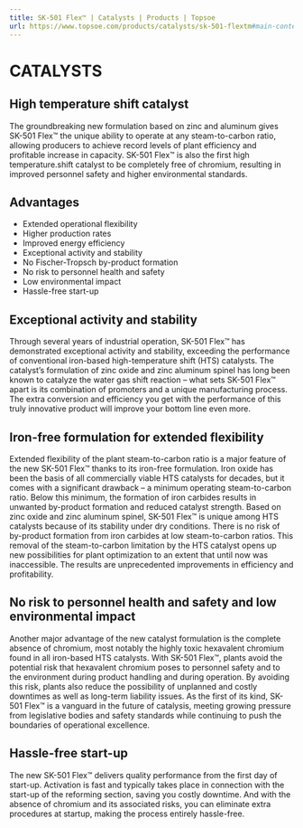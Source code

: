 ```yaml
---
title: SK-501 Flex™ | Catalysts | Products | Topsoe
url: https://www.topsoe.com/products/catalysts/sk-501-flextm#main-content
---
```


# CATALYSTS

## High temperature shift catalyst

The groundbreaking new formulation based on zinc and aluminum gives SK-501 Flex™ the unique ability to operate at any steam-to-carbon ratio, allowing producers to achieve record levels of plant efficiency and profitable increase in capacity. SK-501 Flex™ is also the first high temperature.shift catalyst to be completely free of chromium, resulting in improved personnel safety and higher environmental standards.

## Advantages

- Extended operational flexibility
- Higher production rates
- Improved energy efficiency
- Exceptional activity and stability
- No Fischer-Tropsch by-product formation
- No risk to personnel health and safety
- Low environmental impact
- Hassle-free start-up

## Exceptional activity and stability

Through several years of industrial operation, SK-501 Flex™ has demonstrated exceptional activity and stability, exceeding the performance of conventional iron-based high-temperature shift (HTS) catalysts. The catalyst’s formulation of zinc oxide and zinc aluminum spinel has long been known to catalyze the water gas shift reaction – what sets SK-501 Flex™ apart is its combination of promoters and a unique manufacturing process. The extra conversion and efficiency you get with the performance of this truly innovative product will improve your bottom line even more.

## Iron-free formulation for extended flexibility

Extended flexibility of the plant steam-to-carbon ratio is a major feature of the new SK-501 Flex™ thanks to its iron-free formulation. Iron oxide has been the basis of all commercially viable HTS catalysts for decades, but it comes with a significant drawback – a minimum operating steam-to-carbon ratio. Below this minimum, the formation of iron carbides results in unwanted by-product formation and reduced catalyst strength. Based on zinc oxide and zinc aluminum spinel, SK-501 Flex™ is unique among HTS catalysts because of its stability under dry conditions. There is no risk of by-product formation from iron carbides at low steam-to-carbon ratios. This removal of the steam-to-carbon limitation by the HTS catalyst opens up new possibilities for plant optimization to an extent that until now was inaccessible. The results are unprecedented improvements in efficiency and profitability.

## No risk to personnel health and safety and low environmental impact

Another major advantage of the new catalyst formulation is the complete absence of chromium, most notably the highly toxic hexavalent chromium found in all iron-based HTS catalysts. With SK-501 Flex™, plants avoid the potential risk that hexavalent chromium poses to personnel safety and to the environment during product handling and during operation. By avoiding this risk, plants also reduce the possibility of unplanned and costly downtimes as well as long-term liability issues. As the first of its kind, SK-501 Flex™ is a vanguard in the future of catalysis, meeting growing pressure from legislative bodies and safety standards while continuing to push the boundaries of operational excellence.

## Hassle-free start-up

The new SK-501 Flex™ delivers quality performance from the first day of start-up. Activation is fast and typically takes place in connection with the start-up of the reforming section, saving you costly downtime. And with the absence of chromium and its associated risks, you can eliminate extra procedures at startup, making the process entirely hassle-free.